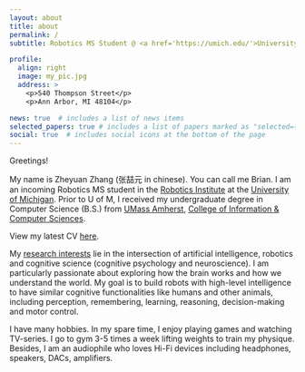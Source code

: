 ```yaml
---
layout: about
title: about
permalink: /
subtitle: Robotics MS Student @ <a href='https://umich.edu/'>University of Michigan</a> • zheyuan [at] umich [dot] edu

profile:
  align: right
  image: my_pic.jpg
  address: >
    <p>540 Thompson Street</p>
    <p>Ann Arbor, MI 48104</p>

news: true  # includes a list of news items
selected_papers: true # includes a list of papers marked as "selected={true}"
social: true  # includes social icons at the bottom of the page
---
```


Greetings!

My name is Zheyuan Zhang (张喆元 in chinese). You can call me Brian. I am an incoming Robotics MS student in the [Robotics Institute](https://robotics.umich.edu/) at the [University of Michigan](https://umich.edu/). Prior to U of M, I received my undergraduate degree in Computer Science (B.S.) from [UMass Amherst](https://www.umass.edu/), [College of Information & Computer Sciences](https://www.cics.umass.edu/).

View my latest CV [here](assets/cv.pdf).

My [research interests](blog/2022/about-my-research-interests/) lie in the intersection of artificial intelligence, robotics and cognitive science (cognitive psychology and neuroscience). I am particularly passionate about exploring how the brain works and how we understand the world. My goal is to build robots with high-level intelligence to have similar cognitive functionalities like humans and other animals, including perception, remembering, learning, reasoning, decision-making and motor control.

I have many hobbies. In my spare time, I enjoy playing games and watching TV-series. I go to gym 3-5 times a week lifting weights to train my physique. Besides, I am an audiophile who loves Hi-Fi devices including headphones, speakers, DACs, amplifiers.
